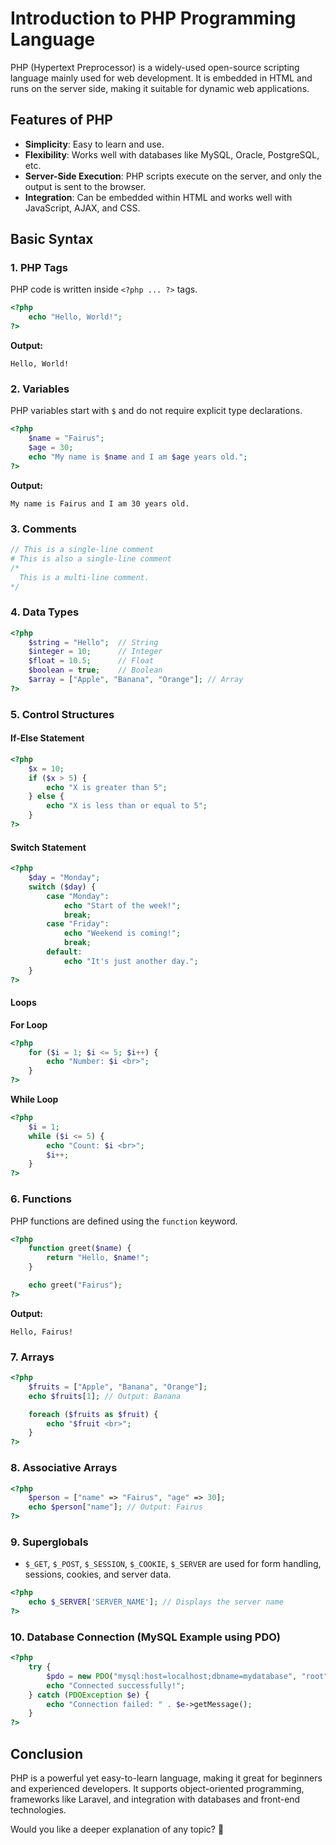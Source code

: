 # Introduction to PHP Programming Language

PHP (Hypertext Preprocessor) is a widely-used open-source scripting language mainly used for web development. It is embedded in HTML and runs on the server side, making it suitable for dynamic web applications.

## Features of PHP
- **Simplicity**: Easy to learn and use.
- **Flexibility**: Works well with databases like MySQL, Oracle, PostgreSQL, etc.
- **Server-Side Execution**: PHP scripts execute on the server, and only the output is sent to the browser.
- **Integration**: Can be embedded within HTML and works well with JavaScript, AJAX, and CSS.

## Basic Syntax

### 1. PHP Tags
PHP code is written inside `<?php ... ?>` tags.

```php
<?php
    echo "Hello, World!";
?>
```

**Output:**
```
Hello, World!
```

### 2. Variables
PHP variables start with `$` and do not require explicit type declarations.

```php
<?php
    $name = "Fairus";
    $age = 30;
    echo "My name is $name and I am $age years old.";
?>
```

**Output:**
```
My name is Fairus and I am 30 years old.
```

### 3. Comments
```php
// This is a single-line comment
# This is also a single-line comment
/*
  This is a multi-line comment.
*/
```

### 4. Data Types
```php
<?php
    $string = "Hello";  // String
    $integer = 10;      // Integer
    $float = 10.5;      // Float
    $boolean = true;    // Boolean
    $array = ["Apple", "Banana", "Orange"]; // Array
?>
```

### 5. Control Structures

#### If-Else Statement
```php
<?php
    $x = 10;
    if ($x > 5) {
        echo "X is greater than 5";
    } else {
        echo "X is less than or equal to 5";
    }
?>
```

#### Switch Statement
```php
<?php
    $day = "Monday";
    switch ($day) {
        case "Monday":
            echo "Start of the week!";
            break;
        case "Friday":
            echo "Weekend is coming!";
            break;
        default:
            echo "It's just another day.";
    }
?>
```

#### Loops
**For Loop**
```php
<?php
    for ($i = 1; $i <= 5; $i++) {
        echo "Number: $i <br>";
    }
?>
```

**While Loop**
```php
<?php
    $i = 1;
    while ($i <= 5) {
        echo "Count: $i <br>";
        $i++;
    }
?>
```

### 6. Functions
PHP functions are defined using the `function` keyword.
```php
<?php
    function greet($name) {
        return "Hello, $name!";
    }

    echo greet("Fairus");
?>
```

**Output:**
```
Hello, Fairus!
```

### 7. Arrays
```php
<?php
    $fruits = ["Apple", "Banana", "Orange"];
    echo $fruits[1]; // Output: Banana

    foreach ($fruits as $fruit) {
        echo "$fruit <br>";
    }
?>
```

### 8. Associative Arrays
```php
<?php
    $person = ["name" => "Fairus", "age" => 30];
    echo $person["name"]; // Output: Fairus
?>
```

### 9. Superglobals
- `$_GET`, `$_POST`, `$_SESSION`, `$_COOKIE`, `$_SERVER` are used for form handling, sessions, cookies, and server data.

```php
<?php
    echo $_SERVER['SERVER_NAME']; // Displays the server name
?>
```

### 10. Database Connection (MySQL Example using PDO)
```php
<?php
    try {
        $pdo = new PDO("mysql:host=localhost;dbname=mydatabase", "root", "password");
        echo "Connected successfully!";
    } catch (PDOException $e) {
        echo "Connection failed: " . $e->getMessage();
    }
?>
```

## Conclusion
PHP is a powerful yet easy-to-learn language, making it great for beginners and experienced developers. It supports object-oriented programming, frameworks like Laravel, and integration with databases and front-end technologies.

Would you like a deeper explanation of any topic? 🚀

